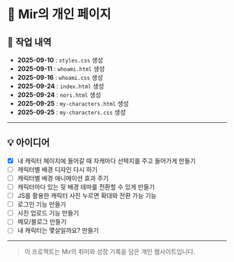 
# 🐉 Mir의 개인 페이지


## 📅 작업 내역
- **2025-09-10** : `styles.css` 생성
- **2025-09-11** : `whoami.html` 생성
- **2025-09-16** : `whoami.css` 생성
- **2025-09-24** : `index.html` 생성
- **2025-09-24** : `nori.html` 생성
- **2025-09-25** : `my-characters.html` 생성
- **2025-09-25** : `my-characters.css` 생성

---

## 💡 아이디어
- [x] 내 캐릭터 페이지에 들어갈 때 자캐마다 선택지를 주고 들어가게 만들기
- [ ] 캐릭터별 배경 디자인 다시 하기
- [ ] 캐릭터별 배경 애니메이션 효과 주기
- [ ] 캐릭터마다 있는 뒷 배경 테마를 전환할 수 있게 만들기
- [ ] JS를 활용한 캐릭터 사진 누르면 확대와 전환 가능 기능
- [ ] 로그인 기능 만들기
- [ ] 사진 업로드 기능 만들기
- [ ] 메모/블로그 만들기
- [ ] 내 캐릭터는 몇살일까요? 만들기

---

> 이 프로젝트는 Mir의 취미와 성장 기록을 담은 개인 웹사이트입니다.
